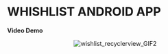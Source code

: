 # WHISHLIST ANDROID APP

**Video Demo**

<div align="center">
  
 ![wishlist_recyclerview_GIF2](https://github.com/user-attachments/assets/13e61a5e-0b26-47ba-a494-cc8c63153f63)
</div>
